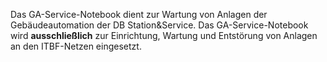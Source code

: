 Das GA-Service-Notebook dient zur Wartung von Anlagen der Gebäudeautomation
der DB Station&Service. Das GA-Service-Notebook wird **ausschließlich** 
zur Einrichtung, Wartung und Entstörung von Anlagen an den ITBF-Netzen 
eingesetzt.
